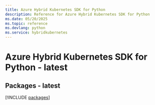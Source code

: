 ```yaml
---
title: Azure Hybrid Kubernetes SDK for Python
description: Reference for Azure Hybrid Kubernetes SDK for Python
ms.date: 05/20/2025
ms.topic: reference
ms.devlang: python
ms.service: hybridkubernetes
---
```

# Azure Hybrid Kubernetes SDK for Python - latest
## Packages - latest
[!INCLUDE [packages](hybrid-kubernetes-index.md)]